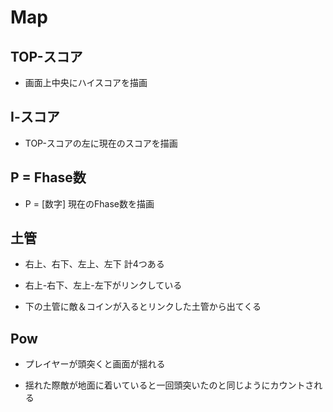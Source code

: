 # Map

## TOP-スコア

- 画面上中央にハイスコアを描画

## Ⅰ-スコア

- TOP-スコアの左に現在のスコアを描画

## P = Fhase数

- P = [数字] 現在のFhase数を描画

## 土管

- 右上、右下、左上、左下 計4つある

- 右上-右下、左上-左下がリンクしている

- 下の土管に敵＆コインが入るとリンクした土管から出てくる

## Pow

- プレイヤーが頭突くと画面が揺れる

- 揺れた際敵が地面に着いていると一回頭突いたのと同じようにカウントされる